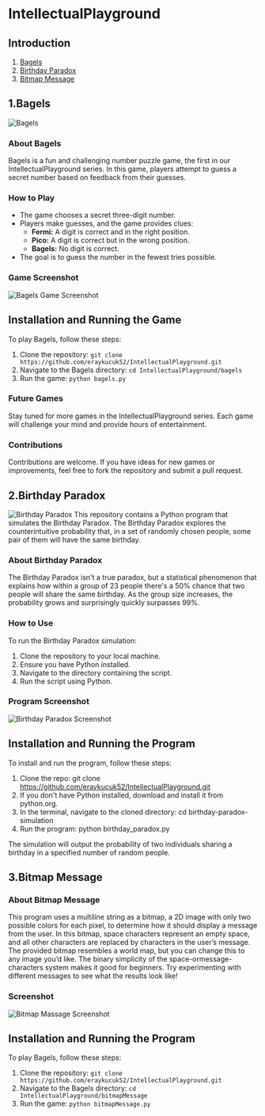 # IntellectualPlayground
## Introduction
1. [Bagels](#bagels)
2. [Birthday Paradox](#birthdayParadox)
3. [Bitmap Message](#bitmapMessage)

<a id="bagels"></a>
## 1.Bagels 
![Bagels](https://github.com/eraykucuk52/IntellectualPlayground/blob/main/bagels/bagels.png?raw=true)

### About Bagels
Bagels is a fun and challenging number puzzle game, the first in our IntellectualPlayground series. In this game, players attempt to guess a secret number based on feedback from their guesses.

### How to Play
- The game chooses a secret three-digit number.
- Players make guesses, and the game provides clues:
  - **Fermi:** A digit is correct and in the right position.
  - **Pico:** A digit is correct but in the wrong position.
  - **Bagels:** No digit is correct.
- The goal is to guess the number in the fewest tries possible.

### Game Screenshot
![Bagels Game Screenshot](https://github.com/eraykucuk52/IntellectualPlayground/blob/main/bagels/sc_bagels.png?raw=true)

## Installation and Running the Game
To play Bagels, follow these steps:
1. Clone the repository: `git clone https://github.com/eraykucuk52/IntellectualPlayground.git`
2. Navigate to the Bagels directory: `cd IntellectualPlayground/bagels`
3. Run the game: `python bagels.py`

### Future Games
Stay tuned for more games in the IntellectualPlayground series. Each game will challenge your mind and provide hours of entertainment.

### Contributions
Contributions are welcome. If you have ideas for new games or improvements, feel free to fork the repository and submit a pull request.

<a id="birthdayParadox"></a>
## 2.Birthday Paradox
![Birthday Paradox](https://github.com/eraykucuk52/IntellectualPlayground/blob/main/birthdayParadox/birthdayParadox.jpg?raw=true)
This repository contains a Python program that simulates the Birthday Paradox. The Birthday Paradox explores the counterintuitive probability that, in a set of randomly chosen people, some pair of them will have the same birthday.

### About Birthday Paradox
The Birthday Paradox isn't a true paradox, but a statistical phenomenon that explains how within a group of 23 people there's a 50% chance that two people will share the same birthday. As the group size increases, the probability grows and surprisingly quickly surpasses 99%.

### How to Use

To run the Birthday Paradox simulation:

1. Clone the repository to your local machine.
2. Ensure you have Python installed.
3. Navigate to the directory containing the script.
4. Run the script using Python.

### Program Screenshot
![Birthday Paradox Screenshot](https://github.com/eraykucuk52/IntellectualPlayground/blob/main/birthdayParadox/sc_of_program_running.png?raw=true)

## Installation and Running the Program
To install and run the program, follow these steps:
1. Clone the repo:
git clone https://github.com/eraykucuk52/IntellectualPlayground.git
1. If you don't have Python installed, download and install it from python.org.
2. In the terminal, navigate to the cloned directory:
cd birthday-paradox-simulation
3. Run the program:
python birthday_paradox.py

The simulation will output the probability of two individuals sharing a birthday in a specified number of random people.

<a id="bitmapMessage"></a>
## 3.Bitmap Message 

### About Bitmap Message
This program uses a multiline string as a bitmap, a 2D image with only two 
possible colors for each pixel, to determine how it should display a message 
from the user. In this bitmap, space characters represent an empty space, and 
all other characters  are replaced by characters in the user’s message. The 
provided bitmap resembles a world map, but you can change this to any image 
you’d like. The binary simplicity of the space-ormessage-characters system 
makes it good for beginners. Try experimenting with different messages to see 
what the results look like!

### Screenshot
![Bitmap Massage Screenshot](https://github.com/eraykucuk52/IntellectualPlayground/blob/main/bitmapMessage/bitmapMessage.png?raw=true)

## Installation and Running the Program
To play Bagels, follow these steps:
1. Clone the repository: `git clone https://github.com/eraykucuk52/IntellectualPlayground.git`
2. Navigate to the Bagels directory: `cd IntellectualPlayground/bitmapMessage`
3. Run the game: `python bitmapMessage.py`
